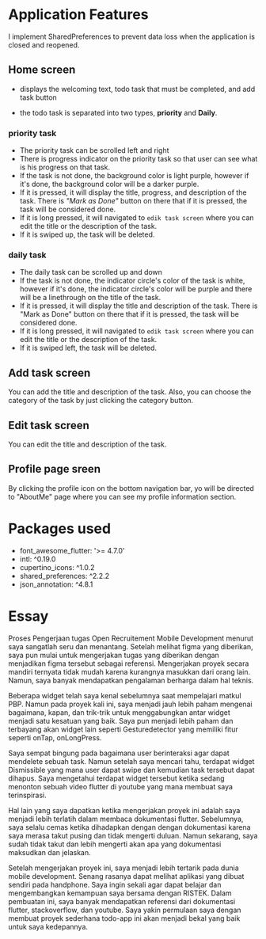 # Application Features

I implement SharedPreferences to prevent data loss when the application is closed and reopened.

## Home screen 
- displays the welcoming text, todo task that must be completed, and add task button

- the todo task is separated into two types, **priority** and **Daily**.

### priority task
- The priority task can be scrolled left and right
- There is progress indicator on the priority task so that user can see what is his progress on that task.
- If the task is not done, the background color is light purple, however if it's done, the background color will be a darker purple.
- If it is pressed, it will display the title, progress, and description of the task. There is *"Mark as Done"* button on there that if it is pressed, the task will be considered done.
- If it is long pressed, it will navigated to `edik task screen` where you can edit the title or the description of the task.
- If it is swiped up, the task will be deleted. 

### daily task
- The daily task can be scrolled up and down
- If the task is not done, the indicator circle's color of the task is white, however if it's done, the indicator circle's color will be purple and there will be a linethrough on the title of the task.
- If it is pressed, it will display the title and description of the task. There is "Mark as Done" button on there that if it is pressed, the task will be considered done.
- If it is long pressed, it will navigated to `edik task screen` where you can edit the title or the description of the task.
- If it is swiped left, the task will be deleted. 

## Add task screen
You can add the title and description of the task. Also, you can choose the category of the task by just clicking the category button.

## Edit task screen
You can edit the title and description of the task.

## Profile page sreen
By clicking the profile icon on the bottom navigation bar, yo will be directed to "AboutMe" page where you can see my profile information section.

# Packages used
- font_awesome_flutter: '>= 4.7.0'
- intl: ^0.19.0
- cupertino_icons: ^1.0.2
- shared_preferences: ^2.2.2
- json_annotation: ^4.8.1

# Essay
Proses Pengerjaan tugas Open Recruitement Mobile Development menurut saya sangatlah seru dan menantang. Setelah melihat figma yang diberikan, saya pun mulai untuk mengerjakan tugas yang diberikan dengan menjadikan figma tersebut sebagai referensi.  Mengerjakan proyek secara mandiri ternyata tidak mudah karena kurangnya masukkan dari orang lain. Namun, saya banyak mendapatkan pengalaman berharga dalam hal teknis.

Beberapa widget telah saya kenal sebelumnya saat mempelajari matkul PBP. Namun pada proyek kali ini, saya menjadi jauh lebih paham  mengenai bagaimana, kapan, dan trik-trik untuk menggabungkan antar widget menjadi satu kesatuan yang baik. 	Saya pun menjadi lebih paham dan terbayang akan widget lain seperti Gesturedetector yang memiliki fitur seperti onTap, onLongPress.

Saya sempat bingung pada bagaimana user berinteraksi agar dapat mendelete sebuah task. Namun setelah saya mencari tahu, terdapat widget Dismissible yang mana user dapat swipe dan kemudian task tersebut dapat dihapus. Saya mengetahui terdapat widget tersebut ketika sedang menonton sebuah video flutter di youtube yang mana membuat saya terinspirasi.

Hal lain yang saya dapatkan ketika mengerjakan proyek ini adalah saya menjadi lebih terlatih dalam membaca dokumentasi flutter. Sebelumnya, saya selalu cemas ketika dihadapkan dengan dengan dokumentasi karena saya merasa takut pusing dan tidak mengerti duluan. Namun sekarang, saya sudah tidak takut dan lebih mengerti akan apa yang dokumentasi maksudkan dan jelaskan.

Setelah mengerjakan proyek ini, saya menjadi lebih tertarik pada dunia mobile development. Senang rasanya dapat melihat aplikasi yang dibuat sendiri pada handphone. Saya ingin sekali agar dapat belajar dan mengembangkan kemampuan saya bersama dengan RISTEK. Dalam pembuatan ini, saya banyak mendapatkan referensi dari dokumentasi flutter, stackoverflow, dan youtube. Saya yakin permulaan saya dengan membuat proyek sederhana todo-app ini akan menjadi bekal yang baik untuk saya kedepannya.
